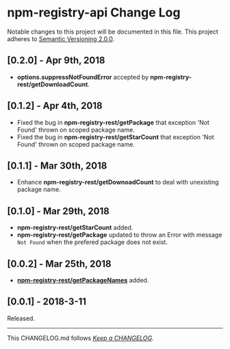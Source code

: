 #   npm-registry-api Change Log

Notable changes to this project will be documented in this file. This project adheres to [Semantic Versioning 2.0.0](http://semver.org/).

##  [0.2.0] - Apr 9th, 2018

*   __options.suppressNotFoundError__ accepted by __npm-registry-rest/getDownloadCount__.

##  [0.1.2] - Apr 4th, 2018

*   Fixed the bug in __npm-registry-rest/getPackage__ that exception 'Not Found' thrown on scoped package name.
*   Fixed the bug in __npm-registry-rest/getStarCount__ that exception 'Not Found' thrown on scoped package name.

##  [0.1.1] - Mar 30th, 2018

*   Enhance __npm-registry-rest/getDownoadCount__ to deal with unexisting package name.

##  [0.1.0] - Mar 29th, 2018

*   __npm-registry-rest/getStarCount__ added.
*   __npm-registry-rest/getPackage__ updated to throw an Error with message `Not Found` when the prefered package does not exist.

##  [0.0.2] - Mar 25th, 2018

*   [__npm-registry-rest/getPackageNames__](./README.md#getpackagenames) added.

##	[0.0.1] - 2018-3-11

Released.

---
This CHANGELOG.md follows [*Keep a CHANGELOG*](http://keepachangelog.com/).
